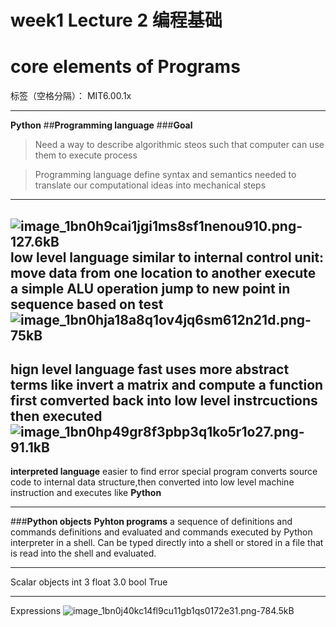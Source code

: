 # week1 Lecture 2 编程基础
# **core elements of Programs**
标签（空格分隔）： MIT6.00.1x

---
**Python**
##**Programming language**
###**Goal**
> Need a way to describe algorithmic steos such that computer can use them to execute process

> Programming language define syntax and semantics needed to translate our computational ideas into mechanical steps

---

![image_1bn0h9cai1jgi1ms8sf1nenou910.png-127.6kB][1]
**low level language** similar to internal control unit:
move data from one location to another
execute a simple ALU operation
jump to new point in sequence based on test
![image_1bn0hja18a8q1ov4jq6sm612n21d.png-75kB][2]
---
**hign level language** fast
uses more abstract terms like invert a matrix and compute a function
first comverted back into low level instrcuctions then executed
![image_1bn0hp49gr8f3pbp3q1ko5r1o27.png-91.1kB][3]
---
**interpreted language** easier to find error
special program converts source code to internal data structure,then converted into low level machine instruction and executes
like **Python**

---
###**Python objects**
**Pyhton programs**
a sequence of definitions and commands
definitions and evaluated and commands executed by Python interpreter in a shell.
Can be typed directly into a shell or stored in a file that is read into the shell and evaluated.

---
Scalar objects
int 3 
float 3.0
bool True

---
Expressions
![image_1bn0j40kc14fl9cu11gb1qs0172e31.png-784.5kB][4]


  [1]: http://static.zybuluo.com/B0000D/x1y8cs6dordwwybshpklyne3/image_1bn0h9cai1jgi1ms8sf1nenou910.png
  [2]: http://static.zybuluo.com/B0000D/zea6gl9ab39irk9f5nhvgtng/image_1bn0hja18a8q1ov4jq6sm612n21d.png
  [3]: http://static.zybuluo.com/B0000D/xoz9jamnk8xd8o6k98vjiifc/image_1bn0hp49gr8f3pbp3q1ko5r1o27.png
  [4]: http://static.zybuluo.com/B0000D/eojztybboebhxvxyiweqpx4d/image_1bn0j40kc14fl9cu11gb1qs0172e31.png